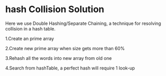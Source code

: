 # hash Collision Solution

Here we use Double Hashing/Separate Chaining, a technique for resolving  collision in a hash table.

1.Create an prime array

2.Create new prime array when size gets more than 60%

3.Rehash all the words into new array from old one

4.Search from hashTable, a perfect hash will require 1 look-up